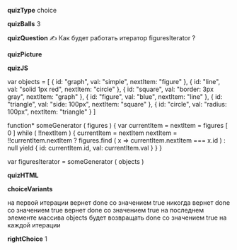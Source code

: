 ____quizType____
choice

____quizBalls____
3

____quizQuestion____
✍️ Как будет работать итератор figuresIterator ?

____quizPicture____


____quizJS____

var objects = [
    { id: "graph",    val: "simple",           nextItem: "figure" },
    { id: "line",     val: "solid 1px red",    nextItem: "circle" },
    { id: "square",   val: "border: 3px gray", nextItem: "graph" },
    { id: "figure",   val: "blue",             nextItem: "line" },
    { id: "triangle", val: "side: 100px",      nextItem: "square" },
    { id: "circle",   val: "radius: 100px",    nextItem: "triangle" }
]

function* someGenerator ( figures ) {
    var currentItem = nextItem = figures [ 0 ]
    while ( !!nextItem ) {
        currentItem = nextItem
        nextItem = !!currentItem.nextItem
                   ? figures.find ( x => currentItem.nextItem === x.id )
                         : null
        yield { id: currentItem.id, val: currentItem.val }
    }
}

var figuresIterator = someGenerator ( objects )

____quizHTML____


____choiceVariants____

на первой итерации вернет  done  со значением  true
никогда вернет  done  со значением  true
вернет  done  со значением  true на последнем элементе массива  objects
будет возвращать done  со значением  true на каждой итерации

____rightChoice____
1
